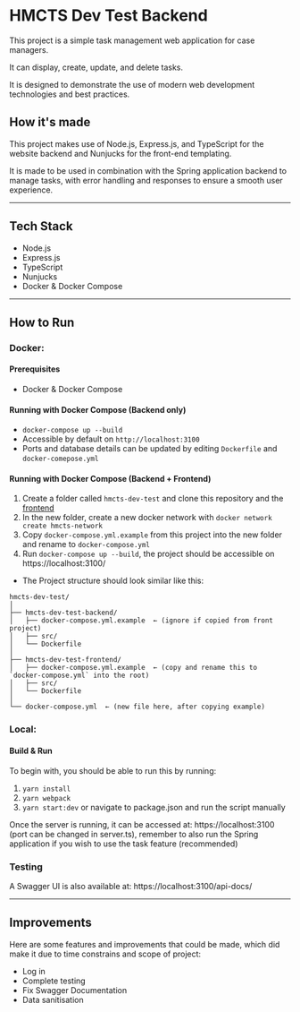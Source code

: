 # HMCTS Dev Test Backend

This project is a simple task management web application for case managers.

It can display, create, update, and delete tasks.

It is designed to demonstrate the use of modern web development technologies and best practices.

## How it's made

This project makes use of Node.js, Express.js, and TypeScript for the website backend and Nunjucks for the front-end templating.

It is made to be used in combination with the Spring application backend to manage tasks, with error handling and responses to ensure a smooth user experience.

---

## Tech Stack

- Node.js
- Express.js
- TypeScript
- Nunjucks
- Docker & Docker Compose

---

## How to Run

### Docker:

#### Prerequisites

- Docker & Docker Compose

#### Running with Docker Compose (Backend only)

- `docker-compose up --build`
- Accessible by default on `http://localhost:3100`
- Ports and database details can be updated by editing `Dockerfile` and `docker-comepose.yml`

#### Running with Docker Compose (Backend + Frontend)

1. Create a folder called `hmcts-dev-test` and clone this repository and the [frontend](https://github.com/Usman-Abubakr/hmcts-dev-test-frontend)
2. In the new folder, create a new docker network with `docker network create hmcts-network`
3. Copy `docker-compose.yml.example` from this project into the new folder and rename to `docker-compose.yml`
4. Run `docker-compose up --build`, the project should be accessible on https://localhost:3100/

- The Project structure should look similar like this:
```
hmcts-dev-test/
│
├── hmcts-dev-test-backend/
│   ├── docker-compose.yml.example  ← (ignore if copied from front project)
│   ├── src/
│   └── Dockerfile
│
├── hmcts-dev-test-frontend/
│   ├── docker-compose.yml.example  ← (copy and rename this to `docker-compose.yml` into the root)
│   ├── src/
│   └── Dockerfile
│
└── docker-compose.yml  ← (new file here, after copying example)
```


### Local:

#### Build & Run

To begin with, you should be able to run this by running:
1) `yarn install`
2) `yarn webpack`
3) `yarn start:dev` or navigate to package.json and run the script manually

Once the server is running, it can be accessed at: https://localhost:3100 (port can be changed in server.ts), remember to also run the Spring application if you wish to use the task feature (recommended)

### Testing

A Swagger UI is also available at: https://localhost:3100/api-docs/

---

## Improvements

Here are some features and improvements that could be made, which did make it due to time constrains and scope of project:

- Log in
- Complete testing
- Fix Swagger Documentation
- Data sanitisation


